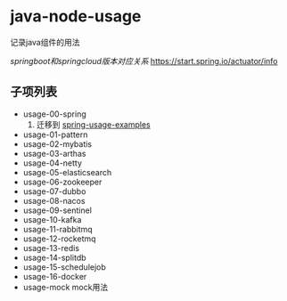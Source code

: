 # java-node-usage
记录java组件的用法

*springboot和springcloud版本对应关系* 
https://start.spring.io/actuator/info

## 子项列表
- usage-00-spring
    1. 迁移到 [spring-usage-examples](https://github.com/Soulballad/spring-usage-examples/tree/master)
- usage-01-pattern
- usage-02-mybatis
- usage-03-arthas
- usage-04-netty
- usage-05-elasticsearch
- usage-06-zookeeper
- usage-07-dubbo
- usage-08-nacos
- usage-09-sentinel
- usage-10-kafka
- usage-11-rabbitmq
- usage-12-rocketmq
- usage-13-redis
- usage-14-splitdb
- usage-15-schedulejob
- usage-16-docker
- usage-mock mock用法